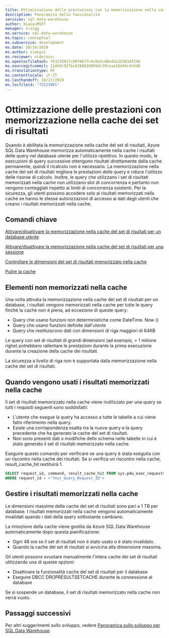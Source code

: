 ```yaml
---
title: Ottimizzazione delle prestazioni con la memorizzazione nella cache dei set di risultati | Microsoft Docs
description: Panoramica delle funzionalità
services: sql-data-warehouse
author: XiaoyuMSFT
manager: craigg
ms.service: sql-data-warehouse
ms.topic: conceptual
ms.subservice: development
ms.date: 10/10/2019
ms.author: xiaoyul
ms.reviewer: nidejaco;
ms.openlocfilehash: f6323501fc0078677c4c0e2cd0e43a15583df29b
ms.sourcegitcommit: 12de9c927bc63868168056c39ccaa16d44cdc646
ms.translationtype: HT
ms.contentlocale: it-IT
ms.lasthandoff: 10/17/2019
ms.locfileid: "72513991"
---
```

# <a name="performance-tuning-with-result-set-caching"></a>Ottimizzazione delle prestazioni con memorizzazione nella cache dei set di risultati  
Quando è abilitata la memorizzazione nella cache del set di risultati, Azure SQL Data Warehouse memorizza automaticamente nella cache i risultati delle query nel database utente per l'utilizzo ripetitivo.  In questo modo, le esecuzioni di query successive ottengono risultati direttamente dalla cache permanente, quindi il ricalcolo non è necessario.   La memorizzazione nella cache del set di risultati migliora le prestazioni delle query e riduce l'utilizzo delle risorse di calcolo.  Inoltre, le query che utilizzano i set di risultati memorizzati nella cache non utilizzano slot di concorrenza e pertanto non vengono conteggiati rispetto ai limiti di concorrenza esistenti. Per la sicurezza, gli utenti possono accedere solo ai risultati memorizzati nella cache se hanno le stesse autorizzazioni di accesso ai dati degli utenti che creano i risultati memorizzati nella cache.  

## <a name="key-commands"></a>Comandi chiave
[Attivare/disattivare la memorizzazione nella cache del set di risultati per un database utente](https://docs.microsoft.com/sql/t-sql/statements/alter-database-transact-sql-set-options?view=azure-sqldw-latest)

[Attivare/disattivare la memorizzazione nella cache del set di risultati per una sessione](https://docs.microsoft.com/sql/t-sql/statements/set-result-set-caching-transact-sql?view=azure-sqldw-latest)

[Controllare le dimensioni del set di risultati memorizzato nella cache](https://docs.microsoft.com/sql/t-sql/database-console-commands/dbcc-showresultcachespaceused-transact-sql?view=azure-sqldw-latest)  

[Pulire la cache](https://docs.microsoft.com/sql/t-sql/database-console-commands/dbcc-dropresultsetcache-transact-sql?view=azure-sqldw-latest)

## <a name="whats-not-cached"></a>Elementi non memorizzati nella cache  

Una volta attivata la memorizzazione nella cache del set di risultati per un database, i risultati vengono memorizzati nella cache per tutte le query finché la cache non è piena, ad eccezione di queste query:
- Query che usano funzioni non deterministiche come DateTime. Now ()
- Query che usano funzioni definite dall'utente
- Query che restituiscono dati con dimensioni di riga maggiori di 64KB

Le query con set di risultati di grandi dimensioni (ad esempio, > 1 milione righe) potrebbero rallentare le prestazioni durante la prima esecuzione durante la creazione della cache dei risultati.

La sicurezza a livello di riga non è supportata dalla memorizzazione nella cache del set di risultati.  

## <a name="when-cached-results-are-used"></a>Quando vengono usati i risultati memorizzati nella cache

Il set di risultati memorizzato nella cache viene riutilizzato per una query se tutti i requisiti seguenti sono soddisfatti:
- L'utente che esegue la query ha accesso a tutte le tabelle a cui viene fatto riferimento nella query.
- Esiste una corrispondenza esatta tra la nuova query e la query precedente che ha generato la cache del set di risultati.
- Non sono presenti dati o modifiche dello schema nelle tabelle in cui è stato generato il set di risultati memorizzato nella cache.

Eseguire questo comando per verificare se una query è stata eseguita con un riscontro nella cache dei risultati. Se si verifica un riscontro nella cache, result_cache_hit restituirà 1.

```sql
SELECT request_id, command, result_cache_hit FROM sys.pdw_exec_requests 
WHERE request_id = <'Your_Query_Request_ID'>
```

## <a name="manage-cached-results"></a>Gestire i risultati memorizzati nella cache 

Le dimensioni massime della cache del set di risultati sono pari a 1 TB per database.  I risultati memorizzati nella cache vengono automaticamente invalidati quando i dati della query sottostante cambiano.  

La rimozione della cache viene gestita da Azure SQL Data Warehouse automaticamente dopo questa pianificazione: 
- Ogni 48 ore se il set di risultati non è stato usato o è stato invalidato. 
- Quando la cache del set di risultati si avvicina alla dimensione massima.

Gli utenti possono svuotare manualmente l'intera cache dei set di risultati utilizzando una di queste opzioni: 
- Disattivare la funzionalità cache del set di risultati per il database 
- Eseguire DBCC DROPRESULTSETCACHE durante la connessione al database

Se si sospende un database, il set di risultati memorizzato nella cache non verrà vuoto.  

## <a name="next-steps"></a>Passaggi successivi
Per altri suggerimenti sullo sviluppo, vedere [Panoramica sullo sviluppo per SQL Data Warehouse](sql-data-warehouse-overview-develop.md). 
